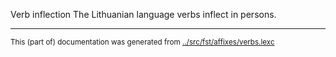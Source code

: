 Verb inflection
The Lithuanian language verbs inflect in persons.



* * *
<small>This (part of) documentation was generated from [../src/fst/affixes/verbs.lexc](http://github.com/giellalt/lang-lit/blob/main/../src/fst/affixes/verbs.lexc)</small>